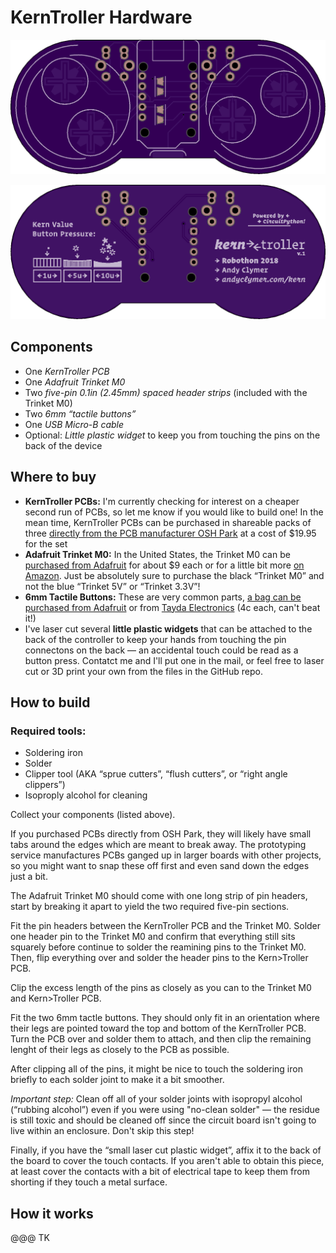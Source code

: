 # KernTroller Hardware

![Kerntroller Front](/images/kerntroller-osh-front.png)

![Kerntroller Back](/images/kerntroller-osh-back.png)

## Components
- One *KernTroller PCB*
- One *Adafruit Trinket M0*
- Two *five-pin 0.1in (2.45mm) spaced header strips* (included with the Trinket M0)
- Two *6mm “tactile buttons”*
- One *USB Micro-B cable*
- Optional: *Little plastic widget* to keep you from touching the pins on the back of the device

## Where to buy
- **KernTroller PCBs:** I'm currently checking for interest on a cheaper second run of PCBs, so let me know if you would like to build one! In the mean time, KernTroller PCBs can be purchased in shareable packs of three [directly from the PCB manufacturer OSH Park](https://oshpark.com/shared_projects/DCge5Fbd) at a cost of $19.95 for the set
- **Adafruit Trinket M0:** In the United States, the Trinket M0 can be [purchased from Adafruit](https://www.adafruit.com/product/3500) for about $9 each or for a little bit more [on Amazon](https://www.amazon.com/Adafruit-Trinket-M0-CircuitPython-Arduino/dp/B01MR2S7K0/). Just be absolutely sure to purchase the black “Trinket M0” and not the blue “Trinket 5V” or “Trinket 3.3V”!
- **6mm Tactile Buttons:** These are very common parts, [a bag can be purchased from Adafruit](https://www.adafruit.com/product/367) or from [Tayda Electronics](https://www.taydaelectronics.com/tact-switch-6x6mm-4-3mm-through-hole-spst-no.html) (4c each, can't beat it!)
- I've laser cut several **little plastic widgets** that can be attached to the back of the controller to keep your hands from touching the pin connectons on the back — an accidental touch could be read as a button press. Contatct me and I'll put one in the mail, or feel free to laser cut or 3D print your own from the files in the GitHub repo.

## How to build

### Required tools:

- Soldering iron
- Solder
- Clipper tool (AKA “sprue cutters”, “flush cutters”, or “right angle clippers”)
- Isoproply alcohol for cleaning

Collect your components (listed above).

If you purchased PCBs directly from OSH Park, they will likely have small tabs around the edges which are meant to break away. The prototyping service manufactures PCBs ganged up in larger boards with other projects, so you might want to snap these off first and even sand down the edges just a bit.

The Adafruit Trinket M0 should come with one long strip of pin headers, start by breaking it apart to yield the two required five-pin sections.

Fit the pin headers between the KernTroller PCB and the Trinket M0. Solder one header pin to the Trinket M0 and confirm that everything still sits squarely before continue to solder the reamining pins to the Trinket M0. Then, flip everything over and solder the header pins to the Kern>Troller PCB.

Clip the excess length of the pins as closely as you can to the Trinket M0 and Kern>Troller PCB.

Fit the two 6mm tactle buttons. They should only fit in an orientation where their legs are pointed toward the top and bottom of the KernTroller PCB. Turn the PCB over and solder them to attach, and then clip the remaining lenght of their legs as closely to the PCB as possible.

After clipping all of the pins, it might be nice to touch the soldering iron briefly to each solder joint to make it a bit smoother.

*Important step:* Clean off all of your solder joints with isopropyl alcohol (“rubbing alcohol”) even if you were using "no-clean solder" — the residue is still toxic and should be cleaned off since the circuit board isn't going to live within an enclosure. Don't skip this step!

Finally, if you have the “small laser cut plastic widget”, affix it to the back of the board to cover the touch contacts. If you aren't able to obtain this piece, at least cover the contacts with a bit of electrical tape to keep them from shorting if they touch a metal surface.

## How it works

@@@ TK



